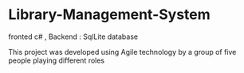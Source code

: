 # Library-Management-System
fronted c# , Backend : SqlLite database

This project was developed using Agile technology by a group of five people playing different roles
